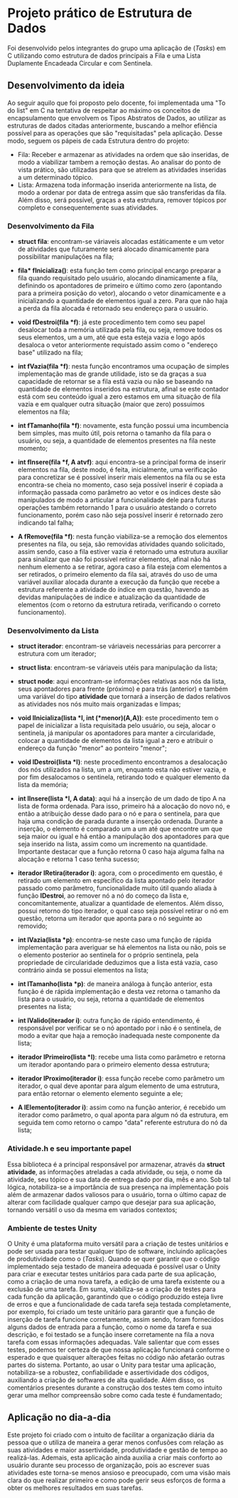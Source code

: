 # Projeto prático de Estrutura de Dados
Foi desenvolvido pelos integrantes do grupo uma aplicação de (_Tasks_) em C utilizando como estrutura de dados principais a Fila e uma Lista Duplamente Encadeada Circular e com Sentinela.

## Desenvolvimento da ideia
Ao seguir aquilo que foi proposto pelo docente, foi implementada uma "To do list" em C na tentativa de respeitar ao máximo os conceitos de encapsulamento que envolvem os Tipos Abstratos de Dados, ao utilizar as estruturas de dados citadas anteriormente, buscando a melhor efiência possível para as operações que são "requisitadas" pela aplicação. Desse modo, seguem os pápeis de cada Estrutura dentro do projeto:
* Fila: Receber e armazenar as atividades na ordem que são inseridas, de modo a viabilizar tambem a remoção destas. Ao analisar do ponto de vista prático, são utilizadas para que se atrelem as atividades inseridas a um determinado tópico.
* Lista: Armazena toda informação inserida anteriormente na lista, de modo a ordenar por data de entrega assim que são transferidas da fila. Além disso, será possível, graças a esta estrutura, remover tópicos por completo e consequentemente suas atividades.

### Desenvolvimento da Fila

* <strong> struct fila</strong>: encontram-se váriaveis alocadas estáticamente e um vetor de atividades que futuramente será alocado dinamicamente para possibilitar manipulações na fila;

* <strong> fila* fInicializa()</strong>: esta função tem como principal encargo preparar a fila quando requisitado pelo usuário, alocando dinamicamente a fila, definindo os apontadores de primeiro e último como zero (apontando para a primeira posição do vetor), alocando o vetor dinamicamente e a inicializando a quantidade de elementos igual a zero. Para que não haja a perda da fila alocada é retornado seu endereço para o usuário.

* <strong> void fDestroi(fila *f)</strong>: já este procedimento tem como seu papel desalocar toda a memória utilizada pela fila, ou seja, remove todos os seus elementos, um a um, até que esta esteja vazia e logo após desaloca o vetor anteriormente requistado assim como o "endereço base" utilizado na fila;

* <strong> int fVazia(fila *f)</strong>: nesta função encontramos uma ocupação de simples implementação mas de grande utilidade, isto se da graças a sua capacidade de retornar se a fila está vazia ou não se baseando na quantidade de elementos inseridos na estrutura, afinal se este contador está com seu conteúdo igual a zero estamos em uma situação de fila vazia e em qualquer outra situação (maior que zero) possuimos elementos na fila;

* <strong> int fTamanho(fila *f)</strong>: novamente, esta função possui uma incumbencia bem simples, mas muito útil, pois retorna o tamanho da fila para o usuário, ou seja, a quantidade de elementos presentes na fila neste momento;

* <strong> int fInsere(fila *f, A atvf)</strong>: aqui encontra-se a principal forma de inserir elementos na fila, deste modo, é feita, inicialmente, uma verificação para concretizar se é possível inserir mais elementos na fila ou se esta encontra-se cheia no momento, caso seja possível inserir é copiada a informação passada como parâmetro ao vetor e os índices deste são manipulados de modo a articular a funcionalidade dele para futuras operações também retornando 1 para o usuário atestando o correto funcionamento, porém caso não seja possível inserir é retornado zero indicando tal falha;

* <strong> A fRemove(fila *f)</strong>: nesta função viabiliza-se a remoção dos elementos presentes na fila, ou seja, são removidas atividades quando solicitado, assim sendo, caso a fila estiver vazia é retornado uma estrutura auxiliar para sinalizar que não foi possível retirar elementos, afinal não há nenhum elemento a se retirar, agora caso a fila esteja com elementos a ser retirados, o primeiro elemento da fila sai, através do uso de uma variável auxiliar alocada durante a execução da função que recebe a estrutura referente a atividade do índice em questão, havendo as devidas manipulações de indice e atualização da quantidade de elementos (com o retorno da estrutura retirada, verificando o correto funcionamento).

### Desenvolvimento da Lista 

* <strong> struct iterador</strong>: encontram-se váriaveis necessárias para percorrer a estrutura com um iterador;

* <strong> struct lista</strong>: encontram-se váriaveis utéis para manipulação da lista;

* <strong> struct node</strong>: aqui encontram-se informações relativas aos nós da lista, seus apontadores para frente (próximo) e para trás (anterior) e também uma variável do tipo <strong>atividade</strong> que tornará a inserção de dados relativos as atividades nos nós muito mais organizadas e limpas;

* <strong> void lInicializa(lista *l, int (*menor)(A,A))</strong>: este procedimento tem o papel de inicializar a lista requisitada pelo usuário, ou seja, alocar o sentinela, já manipular os apontadores para manter a circularidade, colocar a quantidade de elementos da lista igual a zero e atribuir o endereço da função "menor" ao ponteiro "menor";

* <strong> void lDestroi(lista *l)</strong>: neste procedimento encontramos a desalocação dos nós utilizados na lista, um a um, enquanto esta não estiver vazia, e por fim desalocamos o sentinela, retirando todo e qualquer elemento da lista da memória;

* <strong> int lInsere(lista *l, A data)</strong>: aqui há a inserção de um dado de tipo A na lista de forma ordenada. Para isso, primeiro há a alocação do novo nó, e então a atribuição desse dado para o nó e para o sentinela, para que haja uma condição de parada durante a inserção ordenada. Durante a inserção, o elemento é comparado um a um até que encontre um que seja maior ou igual e há então a manipulação dos apontadores para que seja inserido na lista, assim como um incremento na quantidade. Importante destacar que a função retorna 0 caso haja alguma falha na alocação e retorna 1 caso tenha sucesso;

* <strong> iterador lRetira(iterador i)</strong>: agora, com o procedimento em questão, é retirado um elemento em específico da lista apontado pelo iterador passado como parâmetro, funcionalidade muito útil quando aliada à função <strong>lDestroi</strong>, ao remover nó a nó do começo da lista e, concomitantemente, atualizar a quantidade de elementos. Além disso, possui retorno do tipo iterador, o qual caso seja possível retirar o nó em questão, retorna um iterador que aponta para o nó seguinte ao removido;

* <strong> int lVazia(lista *p)</strong>: encontra-se neste caso uma função de rápida implementação para averiguar se há elementos na lista ou não, pois se o elemento posterior ao sentinela for o próprio sentinela, pela propriedade de circularidade deduzimos que a lista está vazia, caso contrário ainda se possui elementos na lista;

* <strong> int lTamanho(lista *p)</strong>: de maneira análoga à função anterior, esta função é de rápida implementação e desta vez retorna o tamanho da lista para o usuário, ou seja, retorna a quantidade de elementos presentes na lista;

* <strong> int lValido(iterador i)</strong>: outra função de rápido entendimento, é responsável por verificar se o nó apontado por i não é o sentinela, de modo a evitar que haja a remoção inadequada neste componente da lista;

* <strong> iterador lPrimeiro(lista *l)</strong>: recebe uma lista como parâmetro e retorna um iterador apontando para o primeiro elemento dessa estrutura;

* <strong> iterador lProximo(iterador i)</strong>: essa função recebe como parâmetro um iterador, o qual deve apontar para algum elemento de uma estrutura, para então retornar o elemento elemento seguinte a ele;

* <strong> A lElemento(iterador i)</strong>: assim como na função anterior, é recebido um iterador como parâmetro, o qual aponta para algum nó da estrutura, em seguida tem como retorno o campo "data" referente estrutura do nó da lista;


### Atividade.h e seu importante papel
Essa biblioteca é a principal responsável por armazenar, através da <strong>struct atividade</strong>, as informações atreladas a cada atividade, ou seja, o nome da atividade, seu tópico e sua data de entrega dado por dia, mês e ano. Sob tal lógica, notabiliza-se a importância de sua presença na implementação pois além de armazenar dados valiosos para o usuário, torna o último capaz de alterar com facilidade qualquer campo que desejar para sua aplicação, tornando versátil o uso da mesma em variados contextos; 

### Ambiente de testes Unity
O Unity é uma plataforma muito versátil para a criação de testes unitários e pode ser usada para testar qualquer tipo de software, incluindo aplicações de produtividade como o (_Tasks_). Quando se quer garantir que o código implementado seja testado de maneira adequada é possível usar o Unity para criar e executar testes unitários para cada parte de sua aplicação, como a criação de uma nova tarefa, a edição de uma tarefa existente ou a exclusão de uma tarefa. Em suma, viabiliza-se a criação de testes para cada função da aplicação, garantindo que o código produzido esteja livre de erros e que a funcionalidade de cada tarefa seja testada completamente, por exemplo, foi criado um teste unitário para garantir que a função de inserção de tarefa funcione corretamente, assim sendo, foram fornecidos alguns dados de entrada para a função, como o nome da tarefa e sua descrição, e foi testado se a função insere corretamente na fila a nova tarefa com essas informações adequadas. Vale salientar que com esses testes, podemos ter certeza de que nossa aplicação funcionará conforme o esperado e que quaisquer alterações feitas no código não afetarão outras partes do sistema. Portanto, ao usar o Unity para testar uma aplicação, notabiliza-se a robustez, confiabilidade e assertividade dos códigos, auxiliando a criação de softwares de alta qualidade.
Além disso, os comentários presentes durante a construção dos testes tem como intuito gerar uma melhor compreensão sobre como cada teste é fundamentado;

## Aplicação no dia-a-dia
Este projeto foi criado com o intuito de facilitar a organização diária da pessoa que o utiliza de maneira a gerar menos confusões com relação as suas atividades e maior assertividade, produtividade e gestão de tempo ao realizá-las. Ademais, esta aplicação ainda auxilia a criar mais conforto ao usuário durante seu processo de organização, pois ao escrever suas atividades este torna-se menos ansioso e preocupado, com uma visão mais clara do que realizar primeiro e como pode gerir seus esforços de forma a obter os melhores resultados em suas tarefas.